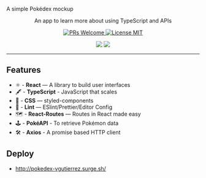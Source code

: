 A simple Pokédex mockup
</h1>

<p align="center">An app to learn more about using TypeScript and APIs</p>

<p align="center">
  <a href="http://makeapullrequest.com">
    <img src="https://img.shields.io/badge/PRs-welcome-brightgreen.svg?style=flat-square" alt="PRs Welcome">
  </a>
  <a href="https://opensource.org/licenses/MIT">
    <img src="https://img.shields.io/badge/license-MIT-blue.svg?style=flat-square" alt="License MIT">
    </a>
    
</p>

<p align="center">
    <img src="https://user-images.githubusercontent.com/62355596/82861680-796e5b00-9eeb-11ea-96dc-c950a0e90b82.gif" >
    <img src="https://user-images.githubusercontent.com/62355596/82861903-1df09d00-9eec-11ea-8c98-b008bdb15a07.gif" >
    
</p>

<hr />

## Features

-   ⚛ - **React** — A library to build user interfaces
-   🖋 - **TypeScript** - JavaScript that scales
-   💅 - **CSS** — styled-components
-   💖 - **Lint** — ESlint/Prettier/Editor Config
-   🗺 - **React-Routes** — Routes in React made easy
-   🕹 - **PokéAPI** - To retrieve Pokémon data
-   🛠 - **Axios** - A promise based HTTP client

## Deploy

-   http://pokedex-vgutierrez.surge.sh/
